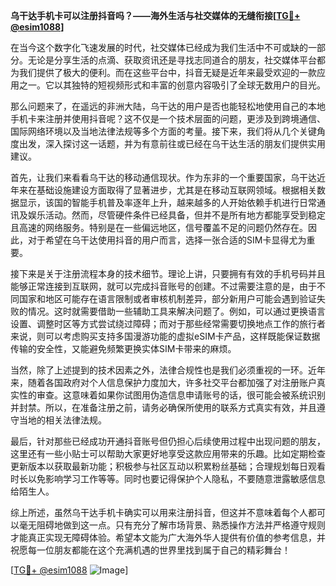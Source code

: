 **乌干达手机卡可以注册抖音吗？——海外生活与社交媒体的无缝衔接[[TG💪+ @esim1088](https://t.me/s/esim1088)]**

在当今这个数字化飞速发展的时代，社交媒体已经成为我们生活中不可或缺的一部分。无论是分享生活的点滴、获取资讯还是寻找志同道合的朋友，社交媒体平台都为我们提供了极大的便利。而在这些平台中，抖音无疑是近年来最受欢迎的一款应用之一。它以其独特的短视频形式和丰富的创意内容吸引了全球无数用户的目光。

那么问题来了，在遥远的非洲大陆，乌干达的用户是否也能轻松地使用自己的本地手机卡来注册并使用抖音呢？这不仅是一个技术层面的问题，更涉及到跨境通信、国际网络环境以及当地法律法规等多个方面的考量。接下来，我们将从几个关键角度出发，深入探讨这一话题，并为有意前往或已经在乌干达生活的朋友们提供实用建议。

首先，让我们来看看乌干达的移动通信现状。作为东非的一个重要国家，乌干达近年来在基础设施建设方面取得了显著进步，尤其是在移动互联网领域。根据相关数据显示，该国的智能手机普及率逐年上升，越来越多的人开始依赖手机进行日常通讯及娱乐活动。然而，尽管硬件条件已经具备，但并不是所有地方都能享受到稳定且高速的网络服务。特别是在一些偏远地区，信号覆盖不足的问题仍然存在。因此，对于希望在乌干达使用抖音的用户而言，选择一张合适的SIM卡显得尤为重要。

接下来是关于注册流程本身的技术细节。理论上讲，只要拥有有效的手机号码并且能够正常连接到互联网，就可以完成抖音账号的创建。不过需要注意的是，由于不同国家和地区可能存在语言限制或者审核机制差异，部分新用户可能会遇到验证失败的情况。这时就需要借助一些辅助工具来解决问题了。例如，可以通过更换语言设置、调整时区等方式尝试绕过障碍；而对于那些经常需要切换地点工作的旅行者来说，则可以考虑购买支持多国漫游功能的虚拟eSIM卡产品，这样既能保证数据传输的安全性，又能避免频繁更换实体SIM卡带来的麻烦。

当然，除了上述提到的技术因素之外，法律合规性也是我们必须重视的一环。近年来，随着各国政府对个人信息保护力度加大，许多社交平台都加强了对注册账户真实性的审查。这意味着如果你试图用伪造信息申请账号的话，很可能会被系统识别并封禁。所以，在准备注册之前，请务必确保所使用的联系方式真实有效，并且遵守当地的相关法律法规。

最后，针对那些已经成功开通抖音账号但仍担心后续使用过程中出现问题的朋友，这里还有一些小贴士可以帮助大家更好地享受这款应用带来的乐趣。比如定期检查更新版本以获取最新功能；积极参与社区互动以积累粉丝基础；合理规划每日观看时长以免影响学习工作等等。同时也要记得保护个人隐私，不要随意泄露敏感信息给陌生人。

综上所述，虽然乌干达手机卡确实可以用来注册抖音，但这并不意味着每个人都可以毫无阻碍地做到这一点。只有充分了解市场背景、熟悉操作方法并严格遵守规则才能真正实现无障碍体验。希望本文能为广大海外华人提供有价值的参考信息，并祝愿每一位朋友都能在这个充满机遇的世界里找到属于自己的精彩舞台！

[[TG💪+ @esim1088](https://t.me/s/esim1088) ![Image](https://i.postimg.cc/4NQfJmqS/Snipaste-2025-05-13-00-14-12.png)]